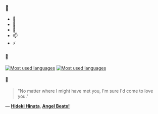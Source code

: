 ### 👋

- 🔭
- 🌱
- 💬
- 📫
- ⚡

#### 🧏

[![Most used languages](https://github-readme-stats-aynah.vercel.app/api/top-langs/?username=aynh&theme=solarized-dark&langs_count=6&layout=compact&hide_title=true)](https://github.com/anuraghazra/github-readme-stats#gh-dark-mode-only)
[![Most used languages](https://github-readme-stats-aynah.vercel.app/api/top-langs/?username=aynh&theme=solarized-light&langs_count=6&layout=compact&hide_title=true)](https://github.com/anuraghazra/github-readme-stats#gh-light-mode-only)

#### 💬

> "No matter where I might have met you, I'm sure I'd come to love you."

&mdash; [**Hideki Hinata**](https://myanimelist.net/character.php?q=Hideki%20Hinata&cat=character), [**Angel Beats!**](https://myanimelist.net/search/all?q=Angel%20Beats!&cat=all)
